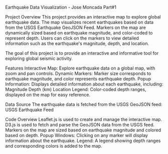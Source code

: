 Earthquake Data Visualization - Jose Moncada Part#1

Project Overview
This project provides an interactive map to explore global earthquake data. The map visualizes recent earthquakes based on data from the USGS Earthquake GeoJSON Feed. Markers on the map are dynamically sized based on earthquake magnitude, and color-coded to represent depth. Users can click on the markers to view detailed information such as the earthquake's magnitude, depth, and location.

The goal of this project is to provide an interactive and informative tool for exploring global seismic activity.

Features
Interactive Map: Explore earthquake data on a global map, with zoom and pan controls.
Dynamic Markers: Marker size corresponds to earthquake magnitude, and color represents earthquake depth.
Popup Information: Displays detailed information about each earthquake, including:
Magnitude
Depth (km)
Location
Legend: Color-coded depth ranges, displayed on the map for easy reference.

Data Source
The earthquake data is fetched from the USGS GeoJSON feed:
USGS Earthquake Feed

Code Overview
Leaflet.js is used to create and manage the interactive map.
D3.js is used to fetch and parse the GeoJSON data from the USGS feed.
Markers on the map are sized based on earthquake magnitude and colored based on depth.
Popup Windows: Clicking on any marker will display information about the earthquake.
Legend: A legend showing depth ranges and corresponding colors is added to the map.
